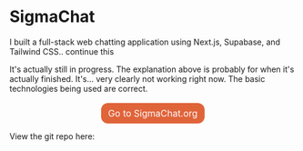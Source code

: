 # SigmaChat

I built a full-stack web chatting application using Next.js, Supabase, and Tailwind CSS.. continue this

It's actually still in progress. The explanation above is probably for when it's actually finished. It's... very clearly not working right now. The basic technologies being used are correct.
<br>
<br>
<a href="https://www.sigmachat.org/"
   style="display: block;
          width: max-content; 
          margin:0 auto;
          background-color: #e0643a;
          color: #fcfcfd;
          text-decoration: none;
          padding: 8px 12px;
          border-radius: 12px;
          transition: background 0.25s ease;
          font-family: 'Inter',sans-serif;
          font-size: 16px;"
   onmouseover="this.style.backgroundColor='#e09e2c'"
   onmouseout="this.style.backgroundColor='#ffb742'"
   target="_blank">
   Go to SigmaChat.org
</a>

View the git repo here: <a href="https://github.com/normalday843812/sigmachat" target="_blank" rel="noopener noreferrer" aria-label="GitHub"><i class="bi bi-github"></i></a><br>